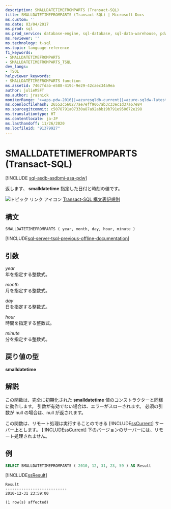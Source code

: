 ```yaml
---
description: SMALLDATETIMEFROMPARTS (Transact-SQL)
title: SMALLDATETIMEFROMPARTS (Transact-SQL) | Microsoft Docs
ms.custom: ''
ms.date: 03/04/2017
ms.prod: sql
ms.prod_service: database-engine, sql-database, sql-data-warehouse, pdw
ms.reviewer: ''
ms.technology: t-sql
ms.topic: language-reference
f1_keywords:
- SMALLDATETIMEFROMPARTS
- SMALLDATETIMEFROMPARTS_TSQL
dev_langs:
- TSQL
helpviewer_keywords:
- SMALLDATETIMEFROMPARTS function
ms.assetid: 7467fdab-e588-419c-9e29-42caec34a9ea
author: julieMSFT
ms.author: jrasnick
monikerRange: '>=aps-pdw-2016||=azuresqldb-current||=azure-sqldw-latest||>=sql-server-2016||=sqlallproducts-allversions||>=sql-server-linux-2017||=azuresqldb-mi-current'
ms.openlocfilehash: 26552c560277ae7eff9067ab3c33ec1d37a67e84
ms.sourcegitcommit: c5078791a07330a87a92abb19b791e950672e198
ms.translationtype: HT
ms.contentlocale: ja-JP
ms.lasthandoff: 11/26/2020
ms.locfileid: "91379927"
---
```

# <a name="smalldatetimefromparts-transact-sql"></a>SMALLDATETIMEFROMPARTS (Transact-SQL)
[!INCLUDE [sql-asdb-asdbmi-asa-pdw](../../includes/applies-to-version/sql-asdb-asdbmi-asa-pdw.md)]

  返します、 **smalldatetime** 指定した日付と時刻の値です。  
  
 ![トピック リンク アイコン](../../database-engine/configure-windows/media/topic-link.gif "トピック リンク アイコン") [Transact-SQL 構文表記規則](../../t-sql/language-elements/transact-sql-syntax-conventions-transact-sql.md)  
  
## <a name="syntax"></a>構文  
  
```syntaxsql  
SMALLDATETIMEFROMPARTS ( year, month, day, hour, minute )  
```  
  
[!INCLUDE[sql-server-tsql-previous-offline-documentation](../../includes/sql-server-tsql-previous-offline-documentation.md)]

## <a name="arguments"></a>引数
 *year*  
 年を指定する整数式。  
  
 *month*  
 月を指定する整数式。  
  
 *day*  
 日を指定する整数式。  
  
 *hour*  
 時間を指定する整数式。  
  
 *minute*  
 分を指定する整数式。  
  
## <a name="return-types"></a>戻り値の型  
 **smalldatetime**  
  
## <a name="remarks"></a>解説  
 この関数は、完全に初期化された **smalldatetime** 値のコンストラクターと同様に動作します。 引数が有効でない場合は、エラーがスローされます。 必須の引数が null の場合は、null が返されます。  
  
 この関数は、リモート処理は実行することのできる [!INCLUDE[ssCurrent](../../includes/sscurrent-md.md)] サーバー上とします。 [!INCLUDE[ssCurrent](../../includes/sscurrent-md.md)] 下のバージョンのサーバーには、リモート処理されません。  
  
## <a name="examples"></a>例  
  
```sql  
SELECT SMALLDATETIMEFROMPARTS ( 2010, 12, 31, 23, 59 ) AS Result  
```  
  
 [!INCLUDE[ssResult](../../includes/ssresult-md.md)]  
  
```  
Result  
---------------------------  
2010-12-31 23:59:00  
  
(1 row(s) affected)  
```  
  

